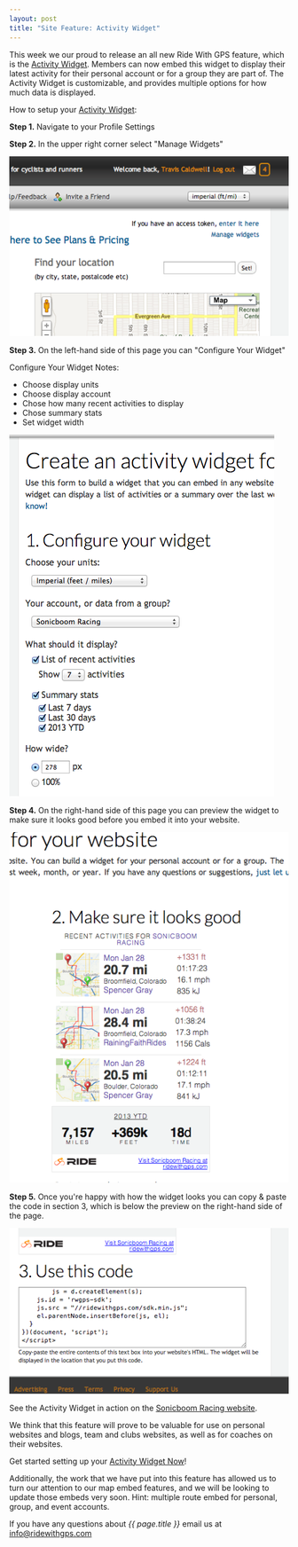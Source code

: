 ```yaml
---
layout: post
title: "Site Feature: Activity Widget"
---
```

This week we our proud to release an all new Ride With GPS feature, which is the <a href="http://ridewithgps.com/widgets/new?utm_source=Blog&utm_medium=WidgetPost&utm_campaign=WidgetPost">Activity Widget</a>. Members can now embed this widget to display their latest activity for their personal account or for a group they are part of. The Activity Widget is customizable, and provides multiple options for how much data is displayed. 

How to setup your <a href="http://ridewithgps.com/widgets/new?utm_source=Blog&utm_medium=WidgetPost&utm_campaign=WidgetPost">Activity Widget</a>:

**Step 1.** Navigate to your Profile Settings

**Step 2.** In the upper right corner select "Manage Widgets"

<img class="postimage" src="/images/post_images/01292013_1.png">

**Step 3.** On the left-hand side of this page you can "Configure Your Widget"

Configure Your Widget Notes:

* Choose display units
* Choose display account
* Chose how many recent activities to display
* Chose summary stats
* Set widget width

<img class="postimage" src="/images/post_images/01292013_2.png">

**Step 4.** On the right-hand side of this page you can preview the widget to make sure it looks good before you embed it into your website. 

<img class="postimage" src="/images/post_images/01292013_3.png">

**Step 5.** Once you're happy with how the widget looks you can copy & paste the code in section 3, which is below the preview on the right-hand side of the page.

<img class="postimage" src="/images/post_images/01292013_4.png">

See the Activity Widget in action on the <a href="http://www.sonicboomracing.com/?utm_source=Blog&utm_medium=WidgetPost&utm_campaign=WidgetPost">Sonicboom Racing website</a>.

We think that this feature will prove to be valuable for use on personal websites and blogs, team and clubs websites, as well as for coaches on their websites. 

Get started setting up your <a href="http://ridewithgps.com/widgets/new?utm_source=Blog&utm_medium=WidgetPost&utm_campaign=WidgetPost">Activity Widget Now</a>!

Additionally, the work that we have put into this feature has allowed us to turn our attention to our map embed features, and we will be looking to update those embeds very soon. Hint: multiple route embed for personal, group, and event accounts.

If you have any questions about *{{ page.title }}* email us at <a href="mailto:info@ridewithgps.com">info@ridewithgps.com</a>
